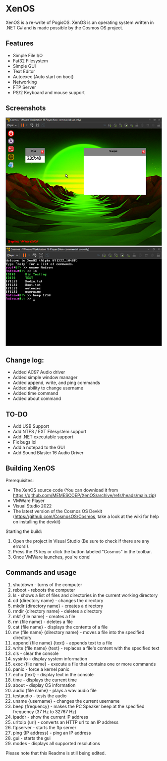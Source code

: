 # XenOS
XenOS is a re-write of PogisOS. XenOS is an operating system written in .NET C# and is made possible by the Cosmos OS project.
<br/>
## Features
* Simple File I/O
* Fat32 Filesystem
* Simple GUI
* Text Editor
* Autoexec (Auto start on boot)
* Networking
* FTP Server
* PS/2 Keyboard and mouse support

## Screenshots
<img src="https://github.com/MEMESCOEP/XenOS/raw/main/XenOS/Screenshots/GUI.png" />
<img src="https://github.com/MEMESCOEP/XenOS/raw/main/XenOS/Screenshots/Console.png" />

## Change log:
* Added AC97 Audio driver
* Added simple window manager
* Added append, write, and ping commands
* Added ability to change username
* Added time command
* Added about command

## TO-DO
* Add USB Support
* Add NTFS / EXT Filesystem support
* Add .NET executable support
* Fix bugs lol
* Add a notepad to the GUI
* Add Sound Blaster 16 Audio Driver

## Building XenOS
Prerequisites:
* The XenOS source code (You can download it from https://github.com/MEMESCOEP/XenOS/archive/refs/heads/main.zip)
* VMWare Player
* Visual Studio 2022
* The latest version of the Cosmos OS Devkit (https://github.com/CosmosOS/Cosmos, take a look at the wiki for help on installing the devkit)

Starting the build:
1. Open the project in Visual Studio (Be sure to check if there are any errors!).
2. Press the `F5` key or click the button labeled "Cosmos" in the toolbar.
3. Once VMWare launches, you're done!

## Commands and usage
1. shutdown - turns of the computer
2. reboot - reboots the computer
3. ls - shows a list of files and directories in the current working directory
4. cd {directory name} - changes the directory
5. mkdir {directory name} - creates a directory
6. rmdir {directory name} - deletes a directory
7. mkf {file name} - creates a file
8. rm {file name} - deletes a file
9. cat {file name} - displays the contents of a file
10. mv {file name} {directory name} - moves a file into the specified directory
11. append {file name} {text} - appends text to a file
12. write {file name} {text} - replaces a file's content with the specified text
13. cls - clear the console
14. sysinfo - display system information
15. exec {file name} - execute a file that contains one or more commands
16. panic - force a kernel panic
17. echo {text} - display text in the console
18. time - displays the current time
19. about - display OS information
20. audio {file name} - plays a wav audio file
21. testaudio - tests the audio
22. uname {username} - changes the current username
23. beep {frequency} - makes the PC Speaker beep at the specified frequency (37 Hz to 32767 Hz)
24. ipaddr - show the current IP address
25. urltoip {url} - converts an HTTP url to an IP address
26. ftpserver - starts the ftp server
27. ping {IP address} - ping an IP address
28. gui - starts the gui
29. modes - displays all supported resolutions
  
Please note that this Readme is still being edited.
